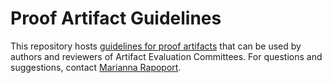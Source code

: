 # Proof Artifact Guidelines

This repository hosts [guidelines for proof artifacts](https://proofartifacts.github.io/guidelines/) that can be used by authors and reviewers of Artifact Evaluation Committees.
For questions and suggestions, contact [Marianna Rapoport](https://mrapoport.com/).
